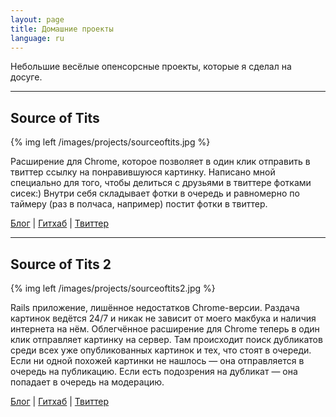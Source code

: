 ```yaml
---
layout: page
title: Домашние проекты
language: ru
---
```


Небольшие весёлые опенсорсные проекты, которые я сделал на досуге.

* * *

## Source of Tits

{% img left /images/projects/sourceoftits.jpg %}

Расширение для Chrome, которое позволяет в один клик отправить в твиттер ссылку на
понравившуюся картинку. Написано мной специально для того, чтобы делиться с
друзьями в твиттере фотками сисек:) Внутри себя складывает
фотки в очередь и равномерно по таймеру (раз в полчаса, например) постит фотки в
твиттер.

[Блог](/2012/01/06/tits/) |
[Гитхаб](https://github.com/spiridonov/sourceoftits) |
[Твиттер](https://twitter.com/SourceOfTits)  

* * *
  
## Source of Tits 2

{% img left /images/projects/sourceoftits2.jpg %}

Rails приложение, лишённое недостатков Chrome-версии. Раздача картинок ведётся
24/7 и никак не зависит от моего макбука и наличия интернета на нём.
Облегчённое расширение для Chrome теперь в один клик отправляет
картинку на сервер. Там происходит поиск дубликатов среди всех уже опубликованных картинок
и тех, что стоят в очереди. Если ни одной похожей картинки не нашлось — она
отправляется в очередь на публикацию. Если есть подозрения на дубликат — она
попадает в очередь на модерацию.

[Блог](/2012/06/20/tits2/) |
[Гитхаб](https://github.com/spiridonov/sourceoftits2) |
[Твиттер](https://twitter.com/SourceOfTits)

